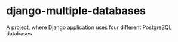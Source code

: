 # django-multiple-databases
A project, where Django application uses four different PostgreSQL databases.
